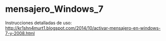 mensajero_Windows_7
===================

Instrucciones detalladas de uso: http://kr1shn4murt1.blogspot.com/2014/10/activar-mensajero-en-windows-7-y-2008.html


